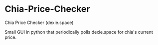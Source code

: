 # Chia-Price-Checker
Chia Price Checker (dexie.space)

Small GUI in python that periodically polls dexie.space for chia's current price.


